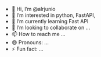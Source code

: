 - 👋 Hi, I’m @alrjunio
- 👀 I’m interested in python, FastAPI, 
- 🌱 I’m currently learning Fast API
- 💞️ I’m looking to collaborate on ...
- 📫 How to reach me ...
- 😄 Pronouns: ...
- ⚡ Fun fact: ...

<!---
alrjunio/alrjunio is a ✨ special ✨ repository because its `README.md` (this file) appears on your GitHub profile.
You can click the Preview link to take a look at your changes.
--->
